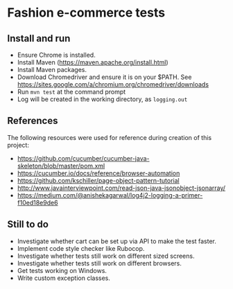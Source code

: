 # Fashion e-commerce tests

## Install and run

* Ensure Chrome is installed.
* Install Maven (https://maven.apache.org/install.html)
* Install Maven packages.
* Download Chromedriver and ensure it is on your $PATH.  See https://sites.google.com/a/chromium.org/chromedriver/downloads
* Run `mvn test` at the command prompt
* Log will be created in the working directory, as `logging.out`

## References

The following resources were used for reference during creation of this project: 
* https://github.com/cucumber/cucumber-java-skeleton/blob/master/pom.xml
* https://cucumber.io/docs/reference/browser-automation
* https://github.com/kschiller/page-object-pattern-tutorial
* http://www.javainterviewpoint.com/read-json-java-jsonobject-jsonarray/
* https://medium.com/@anishekagarwal/log4j2-logging-a-primer-f10ed18e9de6

## Still to do

* Investigate whether cart can be set up via API to make the test faster.
* Implement code style checker like Rubocop.
* Investigate whether tests still work on different sized screens.
* Investigate whether tests still work on different browsers.
* Get tests working on Windows.
* Write custom exception classes.
